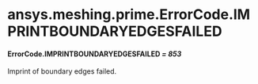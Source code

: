 <a id="ansys-meshing-prime-errorcode-imprintboundaryedgesfailed"></a>

# ansys.meshing.prime.ErrorCode.IMPRINTBOUNDARYEDGESFAILED

<a id="ansys.meshing.prime.ErrorCode.IMPRINTBOUNDARYEDGESFAILED"></a>

#### ErrorCode.IMPRINTBOUNDARYEDGESFAILED *= 853*

Imprint of boundary edges failed.

<!-- !! processed by numpydoc !! -->
